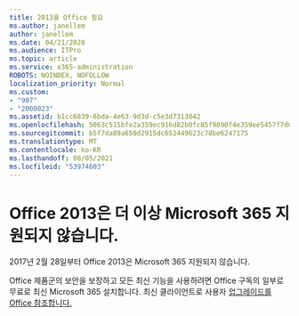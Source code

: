 ```yaml
---
title: 2013을 Office 필요
ms.author: janellem
author: janellem
ms.date: 04/21/2020
ms.audience: ITPro
ms.topic: article
ms.service: o365-administration
ROBOTS: NOINDEX, NOFOLLOW
localization_priority: Normal
ms.custom:
- "907"
- "2000023"
ms.assetid: b1cc6839-6bda-4e63-9d3d-c5e3d7313042
ms.openlocfilehash: 5063c515bfe2a359ec916d82b0fc85f9090f4e359ee5457f7d007693b71f7a06
ms.sourcegitcommit: b5f7da89a650d2915dc652449623c78be6247175
ms.translationtype: MT
ms.contentlocale: ko-KR
ms.lasthandoff: 08/05/2021
ms.locfileid: "53974603"
---
```

# <a name="office-2013-is-no-longer-supported-in-microsoft-365-subscriptions"></a>Office 2013은 더 이상 Microsoft 365 지원되지 않습니다.

2017년 2월 28일부터 Office 2013은 Microsoft 365 지원되지 않습니다.
  
Office 제품군의 보안을 보장하고 모든 최신 기능을 사용하려면 Office 구독의 일부로 무료로 최신 Microsoft 365 설치합니다. 최신 클라이언트로 사용자 [업그레이드를 Office 참조합니다.](https://docs.microsoft.com/microsoft-365/admin/setup/upgrade-users-to-latest-office-client)
  